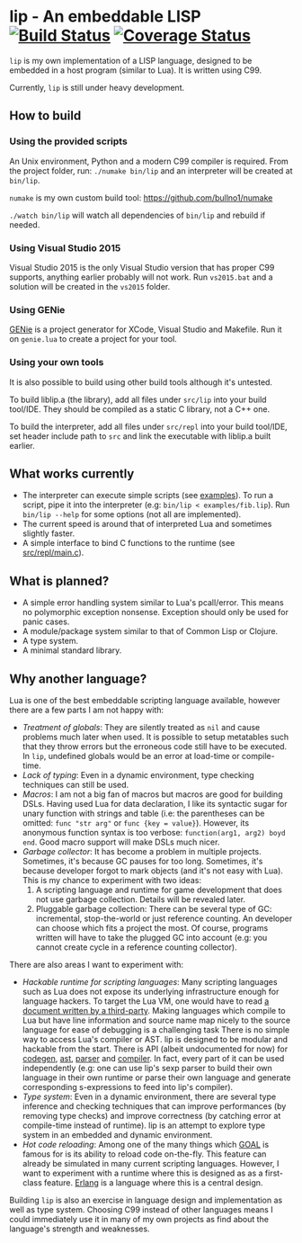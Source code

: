 # lip - An embeddable LISP [![Build Status](https://travis-ci.org/bullno1/lip.svg?branch=master)](https://travis-ci.org/bullno1/lip) [![Coverage Status](https://coveralls.io/repos/github/bullno1/lip/badge.svg?branch=master)](https://coveralls.io/github/bullno1/lip?branch=master)

`lip` is my own implementation of a LISP language, designed to be embedded in a host program (similar to Lua).
It is written using C99.

Currently, `lip` is still under heavy development.

## How to build

### Using the provided scripts

An Unix environment, Python and a modern C99 compiler is required.
From the project folder, run: `./numake bin/lip` and an interpreter will be created at `bin/lip`.

`numake` is my own custom build tool: https://github.com/bullno1/numake

`./watch bin/lip` will watch all dependencies of `bin/lip` and rebuild if needed.

### Using Visual Studio 2015

Visual Studio 2015 is the only Visual Studio version that has proper C99 supports, anything earlier probably will not work.
Run `vs2015.bat` and a solution will be created in the `vs2015` folder.

### Using GENie

[GENie](https://github.com/bkaradzic/genie) is a project generator for XCode, Visual Studio and Makefile.
Run it on `genie.lua` to create a project for your tool.

### Using your own tools

It is also possible to build using other build tools although it's untested.

To build liblip.a (the library), add all files under `src/lip` into your build tool/IDE.
They should be compiled as a static C library, not a C++ one.

To build the interpreter, add all files under `src/repl` into your build tool/IDE, set header include path to `src` and link the executable with liblip.a built earlier.

## What works currently

- The interpreter can execute simple scripts (see [examples](examples)).
  To run a script, pipe it into the interpreter (e.g: `bin/lip < examples/fib.lip`).
  Run `bin/lip --help` for some options (not all are implemented).
- The current speed is around that of interpreted Lua and sometimes slightly faster.
- A simple interface to bind C functions to the runtime (see [src/repl/main.c](src/repl/main.c)).

## What is planned?

- A simple error handling system similar to Lua's pcall/error.
  This means no polymorphic exception nonsense.
  Exception should only be used for panic cases.
- A module/package system similar to that of Common Lisp or Clojure.
- A type system.
- A minimal standard library.

## Why another language?

Lua is one of the best embeddable scripting language available, however there are a few parts I am not happy with:

- *Treatment of globals*: They are silently treated as `nil` and cause problems much later when used.
  It is possible to setup metatables such that they throw errors but the erroneous code still have to be executed.
  In `lip`, undefined globals would be an error at load-time or compile-time.
- *Lack of typing*: Even in a dynamic environment, type checking techniques can still be used.
- *Macros*: I am not a big fan of macros but macros are good for building DSLs.
  Having used Lua for data declaration, I like its syntactic sugar for unary function with strings and table (i.e: the parentheses can be omitted: `func "str arg"` or `func {key = value}`).
  However, its anonymous function syntax is too verbose: `function(arg1, arg2) boyd end`.
  Good macro support will make DSLs much nicer.
- *Garbage collector*: It has become a problem in multiple projects.
  Sometimes, it's because GC pauses for too long.
  Sometimes, it's because developer forgot to mark objects (and it's not easy with Lua).
  This is my chance to experiment with two ideas:
  1. A scripting language and runtime for game development that does not use garbage collection.
     Details will be revealed later.
  2. Pluggable garbage collection: There can be several type of GC: incremental, stop-the-world or just reference counting.
     An developer can choose which fits a project the most.
     Of course, programs written will have to take the plugged GC into account (e.g: you cannot create cycle in a reference counting collector).

There are also areas I want to experiment with:

- *Hackable runtime for scripting languages*: Many scripting languages such as Lua does not expose its underlying infrastructure enough for language hackers.
  To target the Lua VM, one would have to read [a document written by a third-party](http://luaforge.net/docman/83/98/ANoFrillsIntroToLua51VMInstructions.pdf).
  Making languages which compile to Lua but have line information and source name map nicely to the source language for ease of debugging is a challenging task
  There is no simple way to access Lua's compiler or AST.
  lip is designed to be modular and hackable from the start.
  There is API (albeit undocumented for now) for [codegen](src/lip/asm.h), [ast](src/lip/ast.h), [parser](src/lip/parser.h) and [compiler](src/lip/compiler.h).
  In fact, every part of it can be used independently (e.g: one can use lip's sexp parser to build their own language in their own runtime or parse their own language and generate corresponding s-expressions to feed into lip's compiler).
- *Type system*: Even in a dynamic environment, there are several type inference and checking techniques that can improve performances (by removing type checks) and improve correctness (by catching error at compile-time instead of runtime).
  lip is an attempt to explore type system in an embedded and dynamic environment.
- *Hot code reloading*: Among one of the many things which [GOAL](https://en.wikipedia.org/wiki/Game_Oriented_Assembly_Lisp) is famous for is its ability to reload code on-the-fly.
  This feature can already be simulated in many current scripting languages.
  However, I want to experiment with a runtime where this is designed as as a first-class feature.
  [Erlang](http://www.erlang.org/) is a language where this is a central design.

Building `lip` is also an exercise in language design and implementation as well as type system.
Choosing C99 instead of other languages means I could immediately use it in many of my own projects as find about the language's strength and weaknesses.
